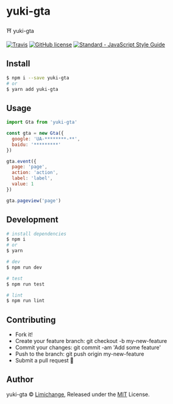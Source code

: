 # yuki-gta
⛩ yuki-gta

[![Travis](https://img.shields.io/travis/yuki-torii/yuki-gta.svg?style=flat-square)](https://travis-ci.org/yuki-torii/yyuki-git-commit)
[![GitHub license](https://img.shields.io/badge/license-MIT-blue.svg?style=flat-square)](https://raw.githubusercontent.com/limichange/yuki-git-commit/master/LICENSE)
[![Standard - JavaScript Style Guide](https://img.shields.io/badge/code%20style-standard-brightgreen.svg?style=flat-square)](http://standardjs.com/)

## Install
```bash
$ npm i --save yuki-gta
# or
$ yarn add yuki-gta
```

## Usage
```js
import Gta from 'yuki-gta'

const gta = new Gta({
  google: 'UA-********-**',
  baidu: '*********'
})

gta.event({
  page: 'page',
  action: 'action',
  label: 'label',
  value: 1
})

gta.pageview('page')
```

## Development
```bash
# install dependencies
$ npm i
# or
$ yarn

# dev
$ npm run dev

# test
$ npm run test

# lint
$ npm run lint
```

## Contributing
 - Fork it!
 - Create your feature branch: git checkout -b my-new-feature
 - Commit your changes: git commit -am 'Add some feature'
 - Push to the branch: git push origin my-new-feature
 - Submit a pull request 🍻

## Author
yuki-gta © [Limichange](https://github.com/limichange), Released under the [MIT](https://opensource.org/licenses/MIT) License.
